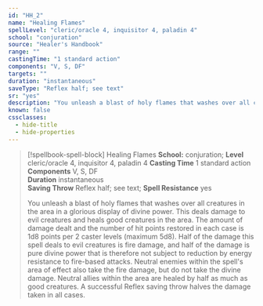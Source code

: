 ```yaml
---
id: "HH_2"
name: "Healing Flames"
spellLevel: "cleric/oracle 4, inquisitor 4, paladin 4"
school: "conjuration"
source: "Healer's Handbook"
range: ""
castingTime: "1 standard action"
components: "V, S, DF"
targets: ""
duration: "instantaneous"
saveType: "Reflex half; see text"
sr: "yes"
description: "You unleash a blast of holy flames that washes over all creatures in the area in a glorious display of divine power. This deals damage to evil creatures and heals good creatures in the area. The amount of damage dealt and the number of hit points restored in each case is 1d8 points per 2 caster levels (maximum 5d8).  Half of the damage this spell deals to evil creatures is fire damage, and half of the damage is pure divine power that is therefore not subject to reduction by energy resistance to fire-based attacks.  Neutral enemies within the spell's area of effect also take the fire damage, but do not take the divine damage. Neutral allies within the area are healed by half as much as good creatures. A successful Reflex saving throw halves the damage taken in all cases."
known: false
cssclasses:
  - hide-title
  - hide-properties
---
```


> [!spellbook-spell-block] Healing Flames
> **School:** conjuration; **Level** cleric/oracle 4, inquisitor 4, paladin 4
> **Casting Time** 1 standard action  
> **Components** V, S, DF  
> **Duration** instantaneous  
> **Saving Throw** Reflex half; see text; **Spell Resistance** yes
> 
> You unleash a blast of holy flames that washes over all creatures in the area in a glorious display of divine power. This deals damage to evil creatures and heals good creatures in the area. The amount of damage dealt and the number of hit points restored in each case is 1d8 points per 2 caster levels (maximum 5d8).  Half of the damage this spell deals to evil creatures is fire damage, and half of the damage is pure divine power that is therefore not subject to reduction by energy resistance to fire-based attacks.  Neutral enemies within the spell's area of effect also take the fire damage, but do not take the divine damage. Neutral allies within the area are healed by half as much as good creatures. A successful Reflex saving throw halves the damage taken in all cases.